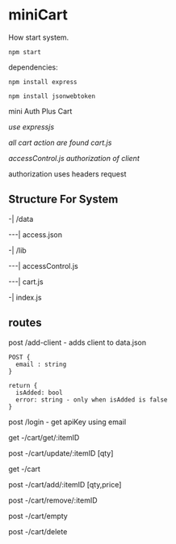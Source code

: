 # miniCart

How start system.
```
npm start

```

dependencies:

``` 
npm install express

npm install jsonwebtoken
```



mini Auth Plus Cart

*use expressjs*

*all cart action are found cart.js*

*accessControl.js authorization of client*

authorization uses headers request 

## Structure For System

-| /data

---| access.json

-| /lib

---| accessControl.js

---| cart.js

-| index.js



## routes

post /add-client - adds client to data.json

```
POST {
  email : string
}

return {
  isAdded: bool
  error: string - only when isAdded is false
}
```

post /login - get apiKey using email

get -/cart/get/:itemID

post -/cart/update/:itemID [qty]

get -/cart

post -/cart/add/:itemID [qty,price]

post -/cart/remove/:itemID 

post -/cart/empty

post -/cart/delete
